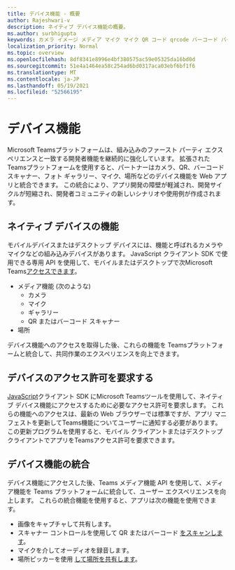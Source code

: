 ```yaml
---
title: デバイス機能 - 概要
author: Rajeshwari-v
description: ネイティブ デバイス機能の概要。
ms.author: surbhigupta
keywords: カメラ イメージ メディア マイク マイク QR コード qrcode バーコード バーコード スキャン スキャナーの場所マップ機能ネイティブ デバイスのアクセス許可
localization_priority: Normal
ms.topic: overview
ms.openlocfilehash: 8df8341e8996e4bf380575ac59e05325da16bd0d
ms.sourcegitcommit: 51e4a1464ea58c254ad6bd0317aca03ebf6bf1f6
ms.translationtype: MT
ms.contentlocale: ja-JP
ms.lasthandoff: 05/19/2021
ms.locfileid: "52566195"
---
```

# <a name="device-capabilities"></a>デバイス機能

Microsoft Teamsプラットフォームは、組み込みのファースト パーティ エクスペリエンスと一致する開発者機能を継続的に強化しています。 拡張されたTeamsプラットフォームを使用すると、パートナーはカメラ、QR、バーコード スキャナー、フォト ギャラリー、マイク、場所などのデバイス機能を Web アプリと統合できます。 この統合により、アプリ開発の障壁が軽減され、開発サイクルが短縮され、開発者コミュニティの新しいシナリオや使用例が作成されます。

## <a name="native-device-capabilities"></a>ネイティブ デバイスの機能

モバイルデバイスまたはデスクトップ デバイスには、機能と呼ばれるカメラやマイクなどの組み込みデバイスがあります。 JavaScript クライアント SDK で使用できる専用 API を使用して、モバイルまたはデスクトップで次Microsoft Teams[アクセスできます](/javascript/api/overview/msteams-client?view=msteams-client-js-latest&preserve-view=true)。
* メディア機能 (次のような)
    * カメラ
    * マイク
    * ギャラリー
    * QR またはバーコード スキャナー
* 場所

デバイス機能へのアクセスを取得した後、これらの機能を Teamsプラットフォームと統合して、共同作業のエクスペリエンスを向上できます。 

## <a name="request-device-permissions"></a>デバイスのアクセス許可を要求する

[JavaScript](/javascript/api/overview/msteams-client?view=msteams-client-js-latest&preserve-view=true)クライアント SDK にMicrosoft Teamsツールを使用して、ネイティブ デバイス[](native-device-permissions.md)機能にアクセスするために必要なアクセス許可を要求します。 これらの機能へのアクセスは、最新の Web ブラウザーでは標準ですが、アプリ マニフェストを更新してTeams機能についてユーザーに通知する必要があります。 この更新プログラムを使用すると、モバイル クライアントまたはデスクトップ クライアントでアプリをTeamsアクセス許可を要求できます。
 
 ## <a name="integrate-device-capabilities"></a>デバイス機能の統合

デバイス機能にアクセスした後、Teams メディア機能 API を使用して、メディア[](mobile-camera-image-permissions.md)機能を Teams プラットフォームに統合して、ユーザー エクスペリエンスを向上します。 これらの統合機能を使用すると、アプリは次の機能を使用できます。

* 画像をキャプチャして共有します。
* スキャナー コントロールを使用して QR またはバーコード [をスキャンします](qr-barcode-scanner-capability.md)。
* マイクを介してオーディオを録音します。
* 場所ピッカーを使用 [して場所を共有します](location-capability.md)。
